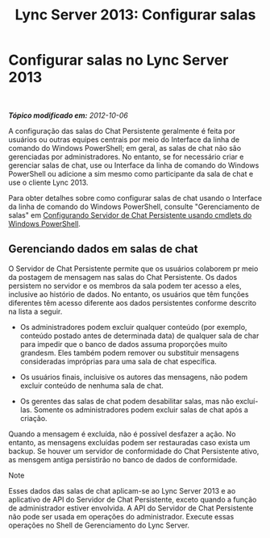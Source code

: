 ﻿---
title: 'Lync Server 2013: Configurar salas'
TOCTitle: Configurar salas
ms:assetid: 8956bd2c-c863-4704-bc65-5c0d83556258
ms:mtpsurl: https://technet.microsoft.com/pt-br/library/JJ205067(v=OCS.15)
ms:contentKeyID: 49307384
ms.date: 05/19/2016
mtps_version: v=OCS.15
ms.translationtype: HT
---

# Configurar salas no Lync Server 2013

 

_**Tópico modificado em:** 2012-10-06_

A configuração das salas do Chat Persistente geralmente é feita por usuários ou outras equipes centrais por meio do Interface da linha de comando do Windows PowerShell; em geral, as salas de chat não são gerenciadas por administradores. No entanto, se for necessário criar e gerenciar salas de chat, use ou Interface da linha de comando do Windows PowerShell ou adicione a sim mesmo como participante da sala de chat e use o cliente Lync 2013.

Para obter detalhes sobre como configurar salas de chat usando o Interface da linha de comando do Windows PowerShell, consulte "Gerenciamento de salas" em [Configurando Servidor de Chat Persistente usando cmdlets do Windows PowerShell](configuring-persistent-chat-server-by-using-windows-powershell-cmdlets.md).

## Gerenciando dados em salas de chat

O Servidor de Chat Persistente permite que os usuários colaborem pr meio da postagem de mensagem nas salas do Chat Persistente. Os dados persistem no servidor e os membros da sala podem ter acesso a eles, inclusive ao histório de dados. No entanto, os usuários que têm funções diferentes têm acesso diferente aos dados persistentes conforme descrito na lista a seguir.

  - Os administradores podem excluir qualquer conteúdo (por exemplo, conteúdo postado antes de determinada data) de qualquer sala de char para impedir que o banco de dados assuma proporções muito grandesm. Eles também podem remover ou substituir mensagens consideradas impróprias para uma sala de chat específica.

  - Os usuários finais, incluisive os autores das mensagens, não podem excluir conteúdo de nenhuma sala de chat.

  - Os gerentes das salas de chat podem desabilitar salas, mas não excluí-las. Somente os administradores podem excluir salas de chat após a criação.

Quando a mensagem é excluída, não é possível desfazer a ação. No entanto, as mensagens excluídas podem ser restauradas caso exista um backup. Se houver um servidor de conformidade do Chat Persistente ativo, as mensgem antiga persistirão no banco de dados de conformidade.

> [!note]  
> Esses dados das salas de chat aplicam-se ao Lync Server 2013 e ao aplicativo de API do Servidor de Chat Persistente, exceto quando a função de administrador estiver envolvida. A API do Servidor de Chat Persistente não pode ser usada em operações do administrador. Execute essas operações no Shell de Gerenciamento do Lync Server.
